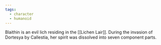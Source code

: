```yaml
---
tags:
  - character
  - humanoid
---
```

Blaithin is an evil lich residing in the [[Lichen Lair]]. During the invasion of Dortesya by Callestia, her spirit was dissolved into seven component parts.